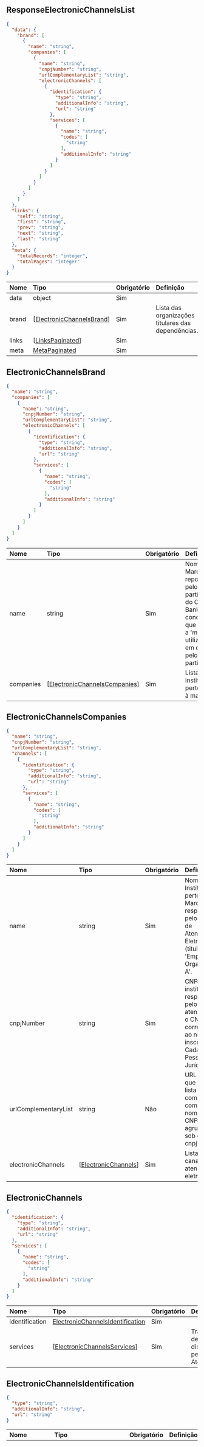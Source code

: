 ## ResponseElectronicChannelsList
<a id="schemaResponseElectronicChannelsList"></a>

```json
{
  "data": {
    "brand": [
      {
        "name": "string",
        "companies": [
          {
            "name": "string",
            "cnpjNumber": "string",
            "urlComplementaryList": "string",
            "electronicChannels": [
              {
                "identification": {
                  "type": "string",
                  "additionalInfo": "string",
                  "url": "string"
                },
                "services": [
                  {
                    "name": "string",
                    "codes": [
                      "string"
                    ],
                    "additionalInfo": "string"
                  }
                ]
              }
            ]
          }
        ]
      }
    ]
  },
  "links": {
    "self": "string",
    "first": "string",
    "prev": "string",
    "next": "string",
    "last": "string"
  },
  "meta": {
    "totalRecords": "integer",
    "totalPages": "integer"
  }
}
```

|     Nome        |  Tipo                                                       | Obrigatório  |                            Definição                  |
|:------------    |:---------------------------------                           |:-----------  |:----------------------------------------------------  |
| data            | object                                                      | Sim          |                                                       |
| brand           | [[ElectronicChannelsBrand](#schemaElectronicChannelsBrand)] | Sim          | Lista das organizações titulares das dependências.  |
| links           | [[LinksPaginated](#schemaLinksPaginated)]                   | Sim          |                                                       |
| meta            | [MetaPaginated](#schemaMetaPaginated)                     | Sim          |                                                         |

## ElectronicChannelsBrand
<a id="schemaElectronicChannelsBrand"></a>

```json
{
  "name": "string",
  "companies": [
    {
      "name": "string",
      "cnpjNumber": "string",
      "urlComplementaryList": "string",
      "electronicChannels": [
        {
          "identification": {
            "type": "string",
            "additionalInfo": "string",
            "url": "string"
          },
          "services": [
            {
              "name": "string",
              "codes": [
                "string"
              ],
              "additionalInfo": "string"
            }
          ]
        }
      ]
    }
  ]
}
```

|     Nome     |  Tipo                                                              | Obrigatório  |                            Definição                         |
|:------------ |:---------------------------------                                  |:-----------  |:----------------------------------------------------         |
| name         | string                                                             | Sim          | Nome da Marca reportada pelo participante do Open Banking. O conceito a que se refere a 'marca' utilizada está em definição pelos participantes.  |
| companies    | [[ElectronicChannelsCompanies](#schemaElectronicChannelsCompanies)]  | Sim          | Lista de instituições pertencentes à marca.             |

## ElectronicChannelsCompanies
<a id="schemaElectronicChannelsCompanies"></a>

```json
{
  "name": "string",
  "cnpjNumber": "string",
  "urlComplementaryList": "string",
  "channels": [
    {
      "identification": {
        "type": "string",
        "additionalInfo": "string",
        "url": "string"
      },
      "services": [
        {
          "name": "string",
          "codes": [
            "string"
          ],
          "additionalInfo": "string"
        }
      ]
    }
  ]
}
```

|     Nome             |  Tipo                                             | Obrigatório |                            Definição                                                                                                       |
|:------------         |:---------------------------------                 |:------------|:------------------------------------------------------------------------------------------------------------------------------------------ |
| name                 | string                                            | Sim         | Nome da Instituição, pertencente à Marca, responsável pelos  Canais de Atendimento Eletrônico (titular). p.ex. 'Empresa da Organização A'. |
| cnpjNumber           | string                                            | Sim         | CNPJ da instituição responsável pelo canal de atendimento - o CNPJ corresponde ao número de inscrição no Cadastro de Pessoa Jurídica.      |
| urlComplementaryList | string                                            | Não         | URL do link que conterá a lista complementar com os nomes e CNPJs agrupados sob o mesmo cnpjNumber.                                        |
| electronicChannels   | [[ElectronicChannels](#schemaElectronicChannels)] | Sim         | Lista  de canais de atendimento eletrônico.                                                                                                |

## ElectronicChannels
<a id="schemaElectronicChannels"></a>

```json
{
  "identification": {
    "type": "string",
    "additionalInfo": "string",
    "url": "string"
  },
  "services": [
    {
      "name": "string",
      "codes": [
        "string"
      ],
      "additionalInfo": "string"
    }
  ]
}
```

|     Nome              |  Tipo                                                                       | Obrigatório |                            Definição                                                                                                                                                                                                                                          | Restrições                                                                               |
|:------------          |:--------------------------------------------------------------------------- |:----------- |:----------------------------------------------------------------------------------------------------------------------------------------------------------------------------------------------------------------------------------------------------------------------------- |:-----------------                                                                        |
| identification        | [ElectronicChannelsIdentification](#schemaElectronicChannelsIdentification)   | Sim         |                                                                                                                                                                                                                                                                               |                                                                                          |
| services              | [[ElectronicChannelsServices](#schemaElectronicChannelsServices)]               | Sim         | Traz a relação de serviços disponbilizados pelo Canal de Atendimento                                                                                                                                                                                                                                       |                                                                                          |

## ElectronicChannelsIdentification
<a id="schemaElectronicChannelsIdentification"></a>

```json
{
  "type": "string",
  "additionalInfo": "string",
  "url": "string"
}
```

|     Nome        |  Tipo                                                             | Obrigatório |                            Definição                                                  | Restrições                           |
|:------------    |:---------------------------------                                 |:----------- |:--------------------------------------------------                                    |:------------------------------------ |
| type            | [Enum ElectronicChannelsType](#schemaElectronicChannelsType)      | Sim         | Tipo de canal de atendimento.                                                         | O Tipo de Canal determina o Tipo de Acesso a ele relacionado: URL para acesso ao internet banking, URL para aquisição do app, URL da central,URL do SAC, URL da ouvidoria, URL para chat.    |
| additionalInfo  | string                                                            | Não         | Campo de texto livre para descrever quando o tipo de canal de atendimento for Outros  | Só será preenchido quando o tipo de canal de atendimento for Outros .                                                                                                                         |
| url             | string                                                            | Não         | Endereço eletrônico de acesso ao canal.                                               |                                                                                                                                                                                              |

### Enum ElectronicChannelsType
<a id="schemaElectronicChannelsType"></a>

|     Propriedade  | Código                      |                            Definição                            |
|:------------     |:--------------------------- |:--------------------------------------------------------------  |
| type             | INTERNET_BANKING            | Internet banking.                                               |
| type             | MOBILE_BANKING              | Mobile banking.                                                 |
| type             | CHAT                        | Chat.                                                           |
| type             | OUTROS                      | Outros.                                                         |



## ElectronicChannelsServices
<a id="schemaElectronicChannelsServices"></a>

|     Nome         |  Tipo                                                                              | Obrigatório |                            Definição               |
|:------------     |:---------------------------------------------------------------------------------  |:----------- |:-------------------------------------------------- |
| name            | [Enum ElectronicChannelsServicesName](#schemaEnumElectronicChannelsServicesName) | Sim         | Nome dos Serviços efetivamente prestados pelo Canal de Atendimento. |
| codes            | [[Enum ElectronicChannelsServicesCodes](#schemaEnumElectronicChannelsServicesCodes)] | Sim         | Lista com a lista de serviços prestados pelo canal. |
| additionalInfo   | string                                                                             | Não         | Descrição adicional sobre os serviços prestados.    |

### Enum ElectronicChannelsServicesName
<a id="schemaEnumElectronicChannelsServicesName"></a>

| Propriedade  | Código                                                                                              |
|:------------ |:--------------------------------------------------------------------------------------------------- |
| name         | ABERTURA_CONTAS_DEPOSITOS_OU_PAGAMENTO_PRE_PAGA                                                     |
| name         | SAQUE_MOEDA_EM_ESPECIE                                                                              |
| name         | RECEBIMENTOS_PAGAMENTOS_QUALQUER_NATUREZA                                                           |
| name         | TRANSFERENCIAS_ELETRONICAS_VISANDO_MOVIMENTACAO_CONTAS_DEPOSITOS_OU_PAGAMENTO_TITULARIDADE_CLIENTES |
| name         | CONSULTA_SALDOS_EXTRATOS_CONTAS_DEPOSITOS_CONTAS_PAGAMENTOS                                         |
| name         | APLICACOES_RESGATES_INVESTIMENTOS                                                                   |
| name         | EXECUCAO_ATIVA_PASSIVA_ORDENS_PAGAMENTO_SOLICITACAO_CLIENTES_USUARIOS                               |
| name         | DEPOSITOS_MOEDA_ESPECIE_CHEQUE                                                                      |
| name         | OPERACOES_CREDITO_BEM_COMO_OUTROS_SERVICOS_PRESTADOS_ACOMPANHAMENTO_OPERACAO                        |
| name         | CARTAO_CREDITO                                                                                      |
| name         | SEGUROS                                                                                             |
| name         | OPERACOES_ARRENDAMENTO_MERCANTIL                                                                    |
| name         | ABERTURA_CONTA_PAGAMENTO_POS_PAGA                                                                   |
| name         | COMPRA_VENDA_MOEDA_ESTRANGEIRA_ESPECIE                                                              |
| name         | COMPRA_VENDA_CHEQUE_CHEQUE_VIAGEM_BEM_COMO_CARGA_MOEDA_ESTRANGEIRA_CARTAO_PRE_PAGO                  |
| name         | COMPRA_VENDA_OURO                                                                                   |
| name         | OUTROS_PRODUTOS_SERVICOS                                                                            |
| name         | CANCELAMENTO                                                                                        |
| name         | INFORMACOES                                                                                         |
| name         | RECLAMACOES                                                                                         |


### Enum ElectronicChannelsServicesCodes
<a id="schemaEnumElectronicChannelsServicesCodes"></a>

| Propriedade  | Código                                               | Definição                                             |
|:------------ |:---------------------------------------------------- |:----------------------------------------------------- |
| codes        | ABERTURA_CONTAS                                      | Abertura de contas.                                   |
| codes        | RECEBIMENTOS_PAGAMENTOS_TRANSFERENCIAS_ELETRONICAS   | Recebimentos, pagamentos e transferências eletrônicas.|
| codes        | OPERACOES_CREDITO                                    | Operações de crédito.                                 |
| codes        | CARTAO_CREDITO                                       | Cartão de crédito.                                    |
| codes        | OPERACOES_CAMBIO                                     | Operações de câmbio.                                  |
| codes        | INVESTIMENTOS                                        | Investimentos.                                        |
| codes        | SEGUROS                                              | Seguros.                                              |
| codes        | ATENDIMENTO_DEMANDAS_CLIENTES                        | Atendimento de demandas a clientes.                   |
| codes        | OUTROS                                               | Outros.                                               |


